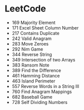 # LeetCode
* 169 Majority Element
* 171 Excel Sheet Column Number
* 217 Contains Duplicate
* 242 Valid Anagram
* 283 Move Zeroes
* 292 Nim Game 
* 344 Reverse String
* 349 Intersection of two Arrays
* 383 Ransom Note
* 389 Find the Difference
* 461 Hamming Distance
* 463 Island Perimeter
* 557 Reverse Words in a String III
* 760 Find Anagram Mappings
* 682 Baseball Game
* 728 Self Dividing Numbers


